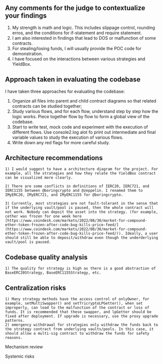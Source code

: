 ## Any comments for the judge to contextualize your findings
1) My strength is math and logic. This includes slippage control, rounding erros, and the conditions for if-statement and require statement.
2) I am also interested in findings that lead to DOS or malfunction of some contracts.
3) For stealing/losing funds, I will usually provide the POC code for demonstration.
4) I have focused on the interactions between various strategies and YieldBox.

## Approach taken in evaluating the codebase

I have taken three approaches for evaluating the codebase:
1) Organize all files into parent and child contract diagrams so that related contracts can be studied together;
2) Study various flows, and for each flow, understand step by step how the logic works. Piece together flow by flow to form a global view of the codebase.
3) Start to write test, mock code and experiment with the execution of different flows. Use console2.log alot fo print out intermediate and final variable values to study the execution of various flows.
4) Write down any red flags for more careful study.

## Architecture recommendations
    1) I would suggest to have a architecture diagram for the project. For example, all the strategies and how they relate the YieldBox contract can be visualized more clearly.
 
    2) There are some conflicts in definitions of IERC20, IERC721, and IERC1155 between @boringcrypto and @zeppelin. I renamed them to IMyERC20, IMyERC721, and IMyERC1155 for @boringcrypto.

    3) Currently, most strategies are not fault-tolerant in the sense that if the underlying vault/pool is paused, then the whole contract will not work. Nobody can depoit the asset into the strategy. (for example, cether was frozen for one week here [https://www.coindesk.com/markets/2022/08/30/market-for-compound-ether-token-frozen-after-code-bug-kills-price-feed/](https://www.coindesk.com/markets/2022/08/30/market-for-compound-ether-token-frozen-after-code-bug-kills-price-feed/)). Ideally, a user should still be able to deposit/withdraw even though the underderlying vault/pool is paused.


## Codebase quality analysis
    1) The quality for strategy is high as there is a good abstraction of BaseERC20Strategy, BaseERC1155Strategy, etc.


## Centralization risks
    1) Many strategy methods have the access control of onlyOwner, for example, setMultiSwapper() and setTricryptoLPGetter(), when set improperly, can lead to the malfunction of the contract or loss of funds. It is recommended that these swapper, and lpGetter should be fixed after deployment. If upgrade is necessary, use the proxy upgrade patterns.
    2) emergency withdrawal for strategies only withdraw the funds back to the strategy contract from underlying vaults/pools. In this case, it should allow a multi-sig contract to withdraw the funds for safety reasons.


Mechanism review

Systemic risks
